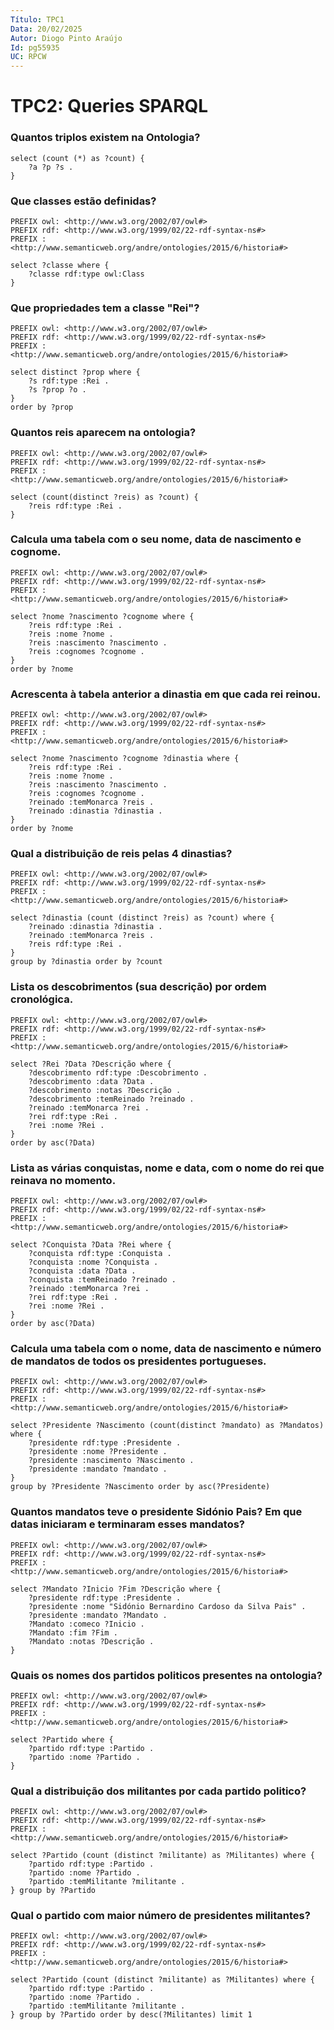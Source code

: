 ```yaml
---
Título: TPC1
Data: 20/02/2025
Autor: Diogo Pinto Araújo
Id: pg55935
UC: RPCW
---
```


# TPC2: Queries SPARQL

### Quantos triplos existem na Ontologia?

```sparql
select (count (*) as ?count) {
    ?a ?p ?s .
}
```

### Que classes estão definidas?

```sparql
PREFIX owl: <http://www.w3.org/2002/07/owl#>
PREFIX rdf: <http://www.w3.org/1999/02/22-rdf-syntax-ns#>
PREFIX : <http://www.semanticweb.org/andre/ontologies/2015/6/historia#>

select ?classe where {
    ?classe rdf:type owl:Class
} 
```

### Que propriedades tem a classe "Rei"?

```sparql
PREFIX owl: <http://www.w3.org/2002/07/owl#>
PREFIX rdf: <http://www.w3.org/1999/02/22-rdf-syntax-ns#>
PREFIX : <http://www.semanticweb.org/andre/ontologies/2015/6/historia#>

select distinct ?prop where {
    ?s rdf:type :Rei .
    ?s ?prop ?o .
}
order by ?prop 
```

### Quantos reis aparecem na ontologia?

```sparql
PREFIX owl: <http://www.w3.org/2002/07/owl#>
PREFIX rdf: <http://www.w3.org/1999/02/22-rdf-syntax-ns#>
PREFIX : <http://www.semanticweb.org/andre/ontologies/2015/6/historia#>

select (count(distinct ?reis) as ?count) {
    ?reis rdf:type :Rei .
} 
```

### Calcula uma tabela com o seu nome, data de nascimento e cognome.

```sparql
PREFIX owl: <http://www.w3.org/2002/07/owl#>
PREFIX rdf: <http://www.w3.org/1999/02/22-rdf-syntax-ns#>
PREFIX : <http://www.semanticweb.org/andre/ontologies/2015/6/historia#>

select ?nome ?nascimento ?cognome where {
    ?reis rdf:type :Rei .
    ?reis :nome ?nome .
    ?reis :nascimento ?nascimento .
    ?reis :cognomes ?cognome .
}
order by ?nome
```

### Acrescenta à tabela anterior a dinastia em que cada rei reinou.

```sparql
PREFIX owl: <http://www.w3.org/2002/07/owl#>
PREFIX rdf: <http://www.w3.org/1999/02/22-rdf-syntax-ns#>
PREFIX : <http://www.semanticweb.org/andre/ontologies/2015/6/historia#>

select ?nome ?nascimento ?cognome ?dinastia where {
    ?reis rdf:type :Rei .
    ?reis :nome ?nome .
    ?reis :nascimento ?nascimento .
    ?reis :cognomes ?cognome .
    ?reinado :temMonarca ?reis .
    ?reinado :dinastia ?dinastia .
}
order by ?nome
```

### Qual a distribuição de reis pelas 4 dinastias?

```sparql
PREFIX owl: <http://www.w3.org/2002/07/owl#>
PREFIX rdf: <http://www.w3.org/1999/02/22-rdf-syntax-ns#>
PREFIX : <http://www.semanticweb.org/andre/ontologies/2015/6/historia#>

select ?dinastia (count (distinct ?reis) as ?count) where {
    ?reinado :dinastia ?dinastia .
    ?reinado :temMonarca ?reis .
    ?reis rdf:type :Rei .
} 
group by ?dinastia order by ?count
```

### Lista os descobrimentos (sua descrição) por ordem cronológica.

```sparql
PREFIX owl: <http://www.w3.org/2002/07/owl#>
PREFIX rdf: <http://www.w3.org/1999/02/22-rdf-syntax-ns#>
PREFIX : <http://www.semanticweb.org/andre/ontologies/2015/6/historia#>

select ?Rei ?Data ?Descrição where {
    ?descobrimento rdf:type :Descobrimento .
    ?descobrimento :data ?Data .
    ?descobrimento :notas ?Descrição .
    ?descobrimento :temReinado ?reinado .
    ?reinado :temMonarca ?rei .
    ?rei rdf:type :Rei .
    ?rei :nome ?Rei . 
}
order by asc(?Data)
```

### Lista as várias conquistas, nome e data, com o nome do rei que reinava no momento.

```sparql
PREFIX owl: <http://www.w3.org/2002/07/owl#>
PREFIX rdf: <http://www.w3.org/1999/02/22-rdf-syntax-ns#>
PREFIX : <http://www.semanticweb.org/andre/ontologies/2015/6/historia#>

select ?Conquista ?Data ?Rei where {
    ?conquista rdf:type :Conquista .
    ?conquista :nome ?Conquista .
    ?conquista :data ?Data .
    ?conquista :temReinado ?reinado .
    ?reinado :temMonarca ?rei .
    ?rei rdf:type :Rei .
    ?rei :nome ?Rei . 
}
order by asc(?Data)
```

### Calcula uma tabela com o nome, data de nascimento e número de mandatos de todos os presidentes portugueses.

```sparql
PREFIX owl: <http://www.w3.org/2002/07/owl#>
PREFIX rdf: <http://www.w3.org/1999/02/22-rdf-syntax-ns#>
PREFIX : <http://www.semanticweb.org/andre/ontologies/2015/6/historia#>

select ?Presidente ?Nascimento (count(distinct ?mandato) as ?Mandatos) where {
    ?presidente rdf:type :Presidente .
    ?presidente :nome ?Presidente . 
    ?presidente :nascimento ?Nascimento .
    ?presidente :mandato ?mandato .
}
group by ?Presidente ?Nascimento order by asc(?Presidente)
```

### Quantos mandatos teve o presidente Sidónio Pais? Em que datas iniciaram e terminaram esses mandatos?

```sparql
PREFIX owl: <http://www.w3.org/2002/07/owl#>
PREFIX rdf: <http://www.w3.org/1999/02/22-rdf-syntax-ns#>
PREFIX : <http://www.semanticweb.org/andre/ontologies/2015/6/historia#>

select ?Mandato ?Inicio ?Fim ?Descrição where {
    ?presidente rdf:type :Presidente .
    ?presidente :nome "Sidónio Bernardino Cardoso da Silva Pais" .
    ?presidente :mandato ?Mandato .
    ?Mandato :comeco ?Inicio .
    ?Mandato :fim ?Fim .
    ?Mandato :notas ?Descrição .
}
```

### Quais os nomes dos partidos politicos presentes na ontologia?

```sparql
PREFIX owl: <http://www.w3.org/2002/07/owl#>
PREFIX rdf: <http://www.w3.org/1999/02/22-rdf-syntax-ns#>
PREFIX : <http://www.semanticweb.org/andre/ontologies/2015/6/historia#>

select ?Partido where {
    ?partido rdf:type :Partido .
    ?partido :nome ?Partido .
}
```

### Qual a distribuição dos militantes por cada partido politico?

```sparql
PREFIX owl: <http://www.w3.org/2002/07/owl#>
PREFIX rdf: <http://www.w3.org/1999/02/22-rdf-syntax-ns#>
PREFIX : <http://www.semanticweb.org/andre/ontologies/2015/6/historia#>

select ?Partido (count (distinct ?militante) as ?Militantes) where {
    ?partido rdf:type :Partido .
    ?partido :nome ?Partido .
    ?partido :temMilitante ?militante .
} group by ?Partido 
```

### Qual o partido com maior número de presidentes militantes?

```sparql
PREFIX owl: <http://www.w3.org/2002/07/owl#>
PREFIX rdf: <http://www.w3.org/1999/02/22-rdf-syntax-ns#>
PREFIX : <http://www.semanticweb.org/andre/ontologies/2015/6/historia#>

select ?Partido (count (distinct ?militante) as ?Militantes) where {
    ?partido rdf:type :Partido .
    ?partido :nome ?Partido .
    ?partido :temMilitante ?militante .
} group by ?Partido order by desc(?Militantes) limit 1
```